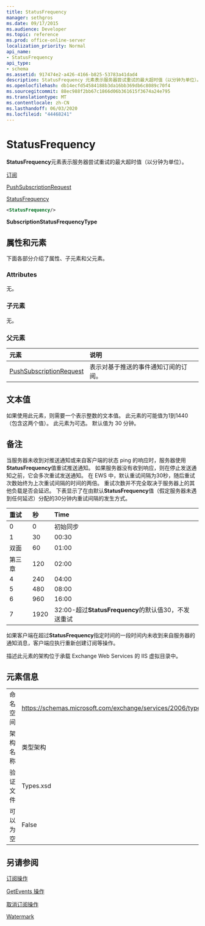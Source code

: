 ```yaml
---
title: StatusFrequency
manager: sethgros
ms.date: 09/17/2015
ms.audience: Developer
ms.topic: reference
ms.prod: office-online-server
localization_priority: Normal
api_name:
- StatusFrequency
api_type:
- schema
ms.assetid: 917474e2-a426-4166-b825-53783a41dad4
description: StatusFrequency 元素表示服务器尝试重试的最大超时值（以分钟为单位）。
ms.openlocfilehash: db14ecfd54584188b3da16bb369db6c8089c70f4
ms.sourcegitcommit: 88ec988f2bb67c1866d06b361615f3674a24e795
ms.translationtype: MT
ms.contentlocale: zh-CN
ms.lasthandoff: 06/03/2020
ms.locfileid: "44468241"
---
```

# <a name="statusfrequency"></a>StatusFrequency

**StatusFrequency**元素表示服务器尝试重试的最大超时值（以分钟为单位）。 
  
[订阅](subscribe.md)
  
[PushSubscriptionRequest](pushsubscriptionrequest.md)
  
[StatusFrequency](statusfrequency.md)
  
```XML
<StatusFrequency/>
```

 **SubscriptionStatusFrequencyType**
## <a name="attributes-and-elements"></a>属性和元素

下面各部分介绍了属性、子元素和父元素。
  
### <a name="attributes"></a>Attributes

无。
  
### <a name="child-elements"></a>子元素

无。
  
### <a name="parent-elements"></a>父元素

|**元素**|**说明**|
|:-----|:-----|
|[PushSubscriptionRequest](pushsubscriptionrequest.md) <br/> |表示对基于推送的事件通知订阅的订阅。  <br/> |
   
## <a name="text-value"></a>文本值

如果使用此元素，则需要一个表示整数的文本值。 此元素的可能值为1到1440（包含这两个值）。 此元素为可选。 默认值为 30 分钟。
  
## <a name="remarks"></a>备注

当服务器未收到对推送通知或来自客户端的状态 ping 的响应时，服务器使用**StatusFrequency**值重试推送通知。 如果服务器没有收到响应，则在停止发送通知之前，它会多次重试发送通知。 在 EWS 中，默认重试间隔为30秒，随后重试次数始终为上次重试间隔的时间的两倍。 重试次数并不完全取决于服务器上的其他负载是否会延迟。 下表显示了在由默认**StatusFrequency**值（假定服务器未遇到任何延迟）分配的30分钟内重试间隔的发生方式。 
  
|**重试**|**秒**|**Time**|
|:-----|:-----|:-----|
|0  <br/> |0  <br/> |初始同步  <br/> |
|1   <br/> |30  <br/> |00:30  <br/> |
|双面  <br/> |60  <br/> |01:00  <br/> |
|第三章  <br/> |120  <br/> |02:00  <br/> |
|4   <br/> |240  <br/> |04:00  <br/> |
|5   <br/> |480  <br/> |08:00  <br/> |
|6   <br/> |960  <br/> |16:00  <br/> |
|7   <br/> |1920  <br/> |32:00-超过**StatusFrequency**的默认值30，不发送重试  <br/> |
   
如果客户端在超过**StatusFrequency**指定时间的一段时间内未收到来自服务器的通知消息，客户端应执行重新创建订阅等操作。 
  
描述此元素的架构位于承载 Exchange Web Services 的 IIS 虚拟目录中。
  
## <a name="element-information"></a>元素信息

|||
|:-----|:-----|
|命名空间  <br/> |https://schemas.microsoft.com/exchange/services/2006/types  <br/> |
|架构名称  <br/> |类型架构  <br/> |
|验证文件  <br/> |Types.xsd  <br/> |
|可以为空  <br/> |False  <br/> |
   
## <a name="see-also"></a>另请参阅



[订阅操作](subscribe-operation.md)
  
[GetEvents 操作](getevents-operation.md)
  
[取消订阅操作](unsubscribe-operation.md)
  
[Watermark](watermark.md)


